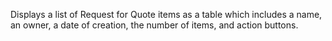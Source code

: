 Displays a list of Request for Quote items as a table which includes a name, an owner, a date of creation, the number of items, and action buttons.

